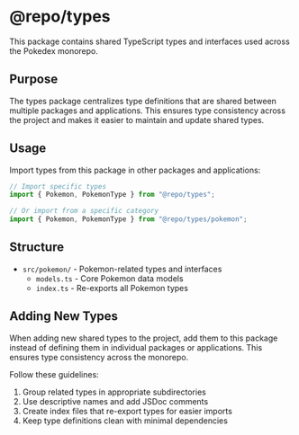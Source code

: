 # @repo/types

This package contains shared TypeScript types and interfaces used across the Pokedex monorepo.

## Purpose

The types package centralizes type definitions that are shared between multiple packages and applications. This ensures type consistency across the project and makes it easier to maintain and update shared types.

## Usage

Import types from this package in other packages and applications:

```typescript
// Import specific types
import { Pokemon, PokemonType } from "@repo/types";

// Or import from a specific category
import { Pokemon, PokemonType } from "@repo/types/pokemon";
```

## Structure

- `src/pokemon/` - Pokemon-related types and interfaces
  - `models.ts` - Core Pokemon data models
  - `index.ts` - Re-exports all Pokemon types

## Adding New Types

When adding new shared types to the project, add them to this package instead of defining them in individual packages or applications. This ensures type consistency across the monorepo.

Follow these guidelines:

1. Group related types in appropriate subdirectories
2. Use descriptive names and add JSDoc comments
3. Create index files that re-export types for easier imports
4. Keep type definitions clean with minimal dependencies
